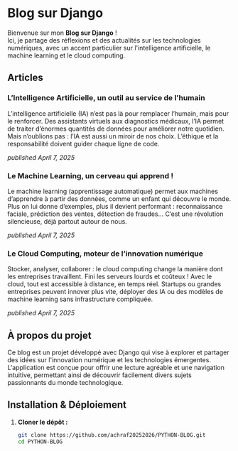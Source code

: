 # Blog sur Django

Bienvenue sur mon **Blog sur Django** !  
Ici, je partage des réflexions et des actualités sur les technologies numériques, avec un accent particulier sur l'intelligence artificielle, le machine learning et le cloud computing.

## Articles

### L’Intelligence Artificielle, un outil au service de l’humain
L’intelligence artificielle (IA) n’est pas là pour remplacer l’humain, mais pour le renforcer. Des assistants virtuels aux diagnostics médicaux, l’IA permet de traiter d’énormes quantités de données pour améliorer notre quotidien. Mais n’oublions pas : l’IA est aussi un miroir de nos choix. L’éthique et la responsabilité doivent guider chaque ligne de code.

*published April 7, 2025*

### Le Machine Learning, un cerveau qui apprend !
Le machine learning (apprentissage automatique) permet aux machines d’apprendre à partir des données, comme un enfant qui découvre le monde. Plus on lui donne d’exemples, plus il devient performant : reconnaissance faciale, prédiction des ventes, détection de fraudes… C’est une révolution silencieuse, déjà partout autour de nous.

*published April 7, 2025*

### Le Cloud Computing, moteur de l’innovation numérique
Stocker, analyser, collaborer : le cloud computing change la manière dont les entreprises travaillent. Fini les serveurs lourds et coûteux ! Avec le cloud, tout est accessible à distance, en temps réel. Startups ou grandes entreprises peuvent innover plus vite, déployer des IA ou des modèles de machine learning sans infrastructure compliquée.

*published April 7, 2025*

## À propos du projet
Ce blog est un projet développé avec Django qui vise à explorer et partager des idées sur l'innovation numérique et les technologies émergentes. L'application est conçue pour offrir une lecture agréable et une navigation intuitive, permettant ainsi de découvrir facilement divers sujets passionnants du monde technologique.

## Installation & Déploiement

1. **Cloner le dépôt :**
   ```bash
   git clone https://github.com/achraf20252026/PYTHON-BLOG.git
   cd PYTHON-BLOG
